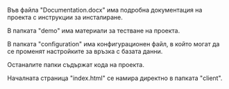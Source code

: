 Във файла "Documentation.docx" има подробна документация на проекта с инструкции за инсталиране.

В папката "demo" има материали за тестване на проекта.

В папката "configuration" има конфигурационен файл, в който могат да се променят настройките за връзка с базата данни.

Останалите папки съдържат кода на проекта.

Началната страница "index.html" се намира директно в папката "client".
